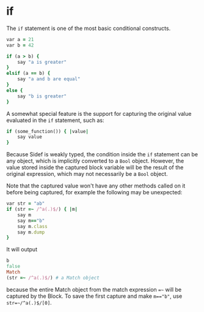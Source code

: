 # if

The `if` statement is one of the most basic conditional constructs.

```ruby
var a = 21
var b = 42

if (a > b) {
    say "a is greater"
}
elsif (a == b) {
    say "a and b are equal"
}
else {
    say "b is greater"
}
```

A somewhat special feature is the support for capturing the original value evaluated in the `if` statement, such as:

```ruby
if (some_function()) { |value|
    say value
}
```

Because Sidef is weakly typed, the condition inside the `if` statement can be any object, which is implicitly converted to a `Bool` object. However, the value stored inside the captured block variable will be the result of the original expression, which may not necessarily be a `Bool` object.

Note that the captured value won't have any other methods called on it before being captured, for example the following may be unexpected: 

```ruby
var str = "ab"
if (str =~ /^a(.)$/) { |m|
    say m
    say m=="b"
    say m.class
    say m.dump
}
```

It will output

```ruby
b
false
Match
(str =~ /^a(.)$/) # a Match object
```

because the entire Match object from the match expression `=~` will be captured by the Block. To save the first capture and make `m=="b"`, use `str=~/^a(.)$/[0]`.

